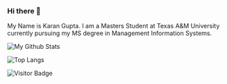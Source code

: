 ### Hi there 👋

My Name is Karan Gupta. I am a Masters Student at Texas A&M University currently pursuing my MS degree in Management Information Systems. 


![My Github Stats](https://github-readme-stats.vercel.app/api?username=karan7798z&count_private=true&show_icons=true&include_all_commits=true)

![Top Langs](https://github-readme-stats.vercel.app/api/top-langs/?username=karan7798z&hide=TeX&layout=compact)

![Visitor Badge](https://visitor-badge.laobi.icu/badge?page_id=karan7798z.karan7798z)
<!--
**karan7798z/karan7798z** is a ✨ _special_ ✨ repository because its `README.md` (this file) appears on your GitHub profile.

Here are some ideas to get you started:

- 🔭 I’m currently working on ...
- 🌱 I’m currently learning ...
- 👯 I’m looking to collaborate on ...
- 🤔 I’m looking for help with ...
- 💬 Ask me about ...
- 📫 How to reach me: ...
- 😄 Pronouns: ...
- ⚡ Fun fact: ...
-->

